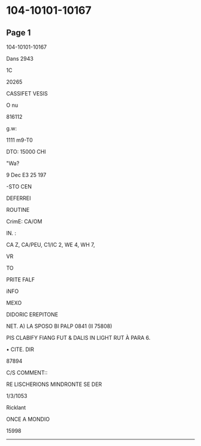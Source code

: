 # 104-10101-10167

## Page 1

104-10101-10167

Dans 2943

1C

20265

CASSIFET VESIS

O nu

816112

g.w:

1111 m9-T0

DTO: 15000 CHI

"Wa?

9 Dec E3 25 197

-STO CEN

DEFERREI

ROUTINE

CrimE: CA/OM

IN. :

CA Z, CA/PEU, C1/IC 2, WE 4, WH 7,

VR

TO

PRITE FALF

iNFO

MEXO

DIDORIC EREPITONE

NET. A) LA SPOSO BI PALP 0841 (II 75808)

PIS CLABIFY FIANG FUT & DALIS IN LIGHT RUT À PARA 6.

• CITE. DIR

87894

C/S COMMENT::

RE LISCHERIONS MINDRONTE SE DER

1/3/1053

Ricklant

ONCE A MONDIO

15998

---

